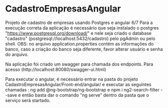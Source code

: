 # CadastroEmpresasAngular


Projeto de cadastro de empresas usando Postgres e angular 6/7
Para a execução correta da aplicação é necessário que seja instalado o postgres "https://www.postgresql.org/download/" e 
nele seja criado o database "cadastro" (postgresql://localhost:5432/cadastro) pelo pgAdmin ou pelo shell.
OBS: no arquivo application.properties contém as informações do banco, caso a criação do banco seja diferente, favor alterar usuário 
e senha do arquivo.

Na aplicação foi criado um swagger para chamada dos endpoints. Para acesso (http://localhost:80080/swagger-ui.html)

Para executar o angular, é necessário entrar na pasta do projeto CadastroEmpresasAngular/Front-end/angular/ e executar 
as seguintes chamadas : ng add @ng-bootstrap/ng-bootstrap e npm i ng2-search-filter --save e então basta dar o comando "ng serve" dentro da pasta que o serviço será startado.

